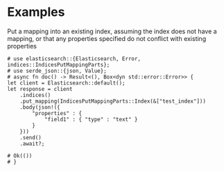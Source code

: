 # Examples

Put a mapping into an existing index, assuming the index does not have a mapping, 
or that any properties specified do not conflict with existing properties

```rust,no_run
# use elasticsearch::{Elasticsearch, Error, indices::IndicesPutMappingParts};
# use serde_json::{json, Value};
# async fn doc() -> Result<(), Box<dyn std::error::Error>> {
let client = Elasticsearch::default();
let response = client
    .indices()
    .put_mapping(IndicesPutMappingParts::Index(&["test_index"]))
    .body(json!({
        "properties" : {
            "field1" : { "type" : "text" }
        }
    }))
    .send()
    .await?;
    
# Ok(())
# }
```